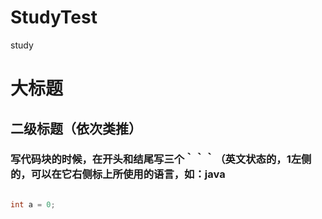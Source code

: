 # StudyTest
study

# 大标题

## 二级标题（依次类推）

### 写代码块的时候，在开头和结尾写三个｀｀｀（英文状态的，1左侧的，可以在它右侧标上所使用的语言，如：java

```java

int a = 0;


```
